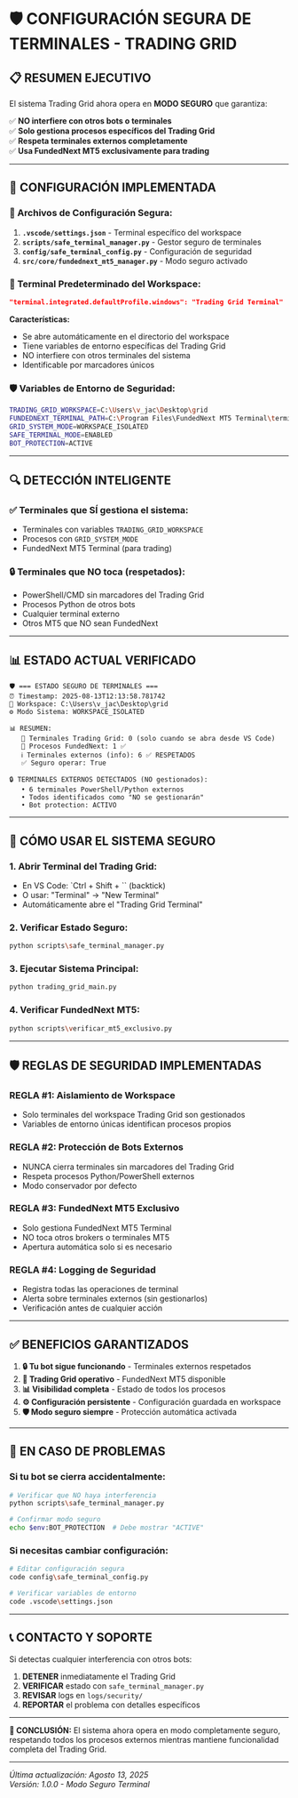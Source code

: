 # 🛡️ CONFIGURACIÓN SEGURA DE TERMINALES - TRADING GRID

## 📋 RESUMEN EJECUTIVO

El sistema Trading Grid ahora opera en **MODO SEGURO** que garantiza:

✅ **NO interfiere con otros bots o terminales**  
✅ **Solo gestiona procesos específicos del Trading Grid**  
✅ **Respeta terminales externos completamente**  
✅ **Usa FundedNext MT5 exclusivamente para trading**  

---

## 🔧 CONFIGURACIÓN IMPLEMENTADA

### **📁 Archivos de Configuración Segura:**

1. **`.vscode/settings.json`** - Terminal específico del workspace
2. **`scripts/safe_terminal_manager.py`** - Gestor seguro de terminales  
3. **`config/safe_terminal_config.py`** - Configuración de seguridad
4. **`src/core/fundednext_mt5_manager.py`** - Modo seguro activado

### **🎯 Terminal Predeterminado del Workspace:**

```json
"terminal.integrated.defaultProfile.windows": "Trading Grid Terminal"
```

**Características:**
- Se abre automáticamente en el directorio del workspace
- Tiene variables de entorno específicas del Trading Grid
- NO interfiere con otros terminales del sistema
- Identificable por marcadores únicos

### **🛡️ Variables de Entorno de Seguridad:**

```bash
TRADING_GRID_WORKSPACE=C:\Users\v_jac\Desktop\grid
FUNDEDNEXT_TERMINAL_PATH=C:\Program Files\FundedNext MT5 Terminal\terminal64.exe
GRID_SYSTEM_MODE=WORKSPACE_ISOLATED
SAFE_TERMINAL_MODE=ENABLED
BOT_PROTECTION=ACTIVE
```

---

## 🔍 DETECCIÓN INTELIGENTE

### **✅ Terminales que SÍ gestiona el sistema:**
- Terminales con variables `TRADING_GRID_WORKSPACE`
- Procesos con `GRID_SYSTEM_MODE` 
- FundedNext MT5 Terminal (para trading)

### **🔒 Terminales que NO toca (respetados):**
- PowerShell/CMD sin marcadores del Trading Grid
- Procesos Python de otros bots
- Cualquier terminal externo
- Otros MT5 que NO sean FundedNext

---

## 📊 ESTADO ACTUAL VERIFICADO

```
🛡️ === ESTADO SEGURO DE TERMINALES ===
⏰ Timestamp: 2025-08-13T12:13:58.781742
📁 Workspace: C:\Users\v_jac\Desktop\grid
⚙️ Modo Sistema: WORKSPACE_ISOLATED

📊 RESUMEN:
   🎯 Terminales Trading Grid: 0 (solo cuando se abra desde VS Code)
   🏦 Procesos FundedNext: 1 ✅
   ℹ️ Terminales externos (info): 6 ✅ RESPETADOS
   ✅ Seguro operar: True

🔒 TERMINALES EXTERNOS DETECTADOS (NO gestionados):
   • 6 terminales PowerShell/Python externos
   • Todos identificados como "NO se gestionarán"
   • Bot protection: ACTIVO
```

---

## 🚀 CÓMO USAR EL SISTEMA SEGURO

### **1. Abrir Terminal del Trading Grid:**
- En VS Code: `Ctrl + Shift + `` (backtick)
- O usar: "Terminal" → "New Terminal"
- Automáticamente abre el "Trading Grid Terminal"

### **2. Verificar Estado Seguro:**
```bash
python scripts\safe_terminal_manager.py
```

### **3. Ejecutar Sistema Principal:**
```bash
python trading_grid_main.py
```

### **4. Verificar FundedNext MT5:**
```bash
python scripts\verificar_mt5_exclusivo.py
```

---

## 🛡️ REGLAS DE SEGURIDAD IMPLEMENTADAS

### **REGLA #1: Aislamiento de Workspace**
- Solo terminales del workspace Trading Grid son gestionados
- Variables de entorno únicas identifican procesos propios

### **REGLA #2: Protección de Bots Externos**
- NUNCA cierra terminales sin marcadores del Trading Grid
- Respeta procesos Python/PowerShell externos
- Modo conservador por defecto

### **REGLA #3: FundedNext MT5 Exclusivo**
- Solo gestiona FundedNext MT5 Terminal
- NO toca otros brokers o terminales MT5
- Apertura automática solo si es necesario

### **REGLA #4: Logging de Seguridad**
- Registra todas las operaciones de terminal
- Alerta sobre terminales externos (sin gestionarlos)
- Verificación antes de cualquier acción

---

## ✅ BENEFICIOS GARANTIZADOS

1. **🔒 Tu bot sigue funcionando** - Terminales externos respetados
2. **🎯 Trading Grid operativo** - FundedNext MT5 disponible
3. **📊 Visibilidad completa** - Estado de todos los procesos
4. **⚙️ Configuración persistente** - Configuración guardada en workspace
5. **🛡️ Modo seguro siempre** - Protección automática activada

---

## 🚨 EN CASO DE PROBLEMAS

### **Si tu bot se cierra accidentalmente:**
```bash
# Verificar que NO haya interferencia
python scripts\safe_terminal_manager.py

# Confirmar modo seguro
echo $env:BOT_PROTECTION  # Debe mostrar "ACTIVE"
```

### **Si necesitas cambiar configuración:**
```bash
# Editar configuración segura
code config\safe_terminal_config.py

# Verificar variables de entorno
code .vscode\settings.json
```

---

## 📞 CONTACTO Y SOPORTE

Si detectas cualquier interferencia con otros bots:

1. **DETENER** inmediatamente el Trading Grid
2. **VERIFICAR** estado con `safe_terminal_manager.py`
3. **REVISAR** logs en `logs/security/`
4. **REPORTAR** el problema con detalles específicos

---

**🎯 CONCLUSIÓN:** El sistema ahora opera en modo completamente seguro, respetando todos los procesos externos mientras mantiene funcionalidad completa del Trading Grid.

---

*Última actualización: Agosto 13, 2025*  
*Versión: 1.0.0 - Modo Seguro Terminal*
